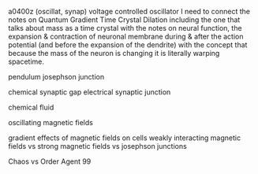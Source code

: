 a0400z
(oscillat, synap) voltage controlled oscillator
I need to connect the notes on Quantum Gradient Time Crystal Dilation including the one that talks about mass as a time crystal with the notes on neural function, the expansion & contraction of neuronal membrane during & after the action potential (and before the expansion of the dendrite) with the concept that because the mass of the neuron is changing it is literally warping spacetime.


pendulum
josephson junction

chemical synaptic gap
electrical synaptic junction

chemical fluid

oscillating magnetic fields

gradient effects of magnetic fields on cells
weakly interacting magnetic fields vs strong magnetic fields vs josephson junctions

Chaos vs Order 
Agent 99
